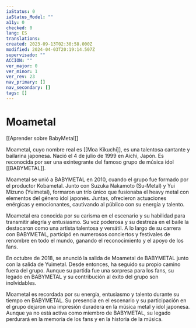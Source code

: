 ```yaml
---
iaStatus: 0
iaStatus_Model: ""
a11y: 0
checked: 0
lang: ES
translations: 
created: 2023-09-13T02:30:58.000Z
modified: 2024-04-03T20:19:14.507Z
supervisado: ""
ACCION: ""
ver_major: 0
ver_minor: 1
ver_rev: 23
nav_primary: []
nav_secondary: []
tags: []
---
```

# Moametal

[[Aprender sobre BabyMetal]]

Moametal, cuyo nombre real es [[Moa Kikuchi]], es una talentosa cantante y bailarina japonesa. Nació el 4 de julio de 1999 en Aichi, Japón. Es reconocida por ser una exintegrante del famoso grupo de música idol [[BABYMETAL]].

Moametal se unió a BABYMETAL en 2010, cuando el grupo fue formado por el productor Kobametal. Junto con Suzuka Nakamoto (Su-Metal) y Yui Mizuno (Yuimetal), formaron un trío único que fusionaba el heavy metal con elementos del género idol japonés. Juntas, ofrecieron actuaciones enérgicas y emocionantes, cautivando al público con su energía y talento.

Moametal era conocida por su carisma en el escenario y su habilidad para transmitir alegría y entusiasmo. Su voz poderosa y su destreza en el baile la destacaron como una artista talentosa y versátil. A lo largo de su carrera con BABYMETAL, participó en numerosos conciertos y festivales de renombre en todo el mundo, ganando el reconocimiento y el apoyo de los fans.

En octubre de 2018, se anunció la salida de Moametal de BABYMETAL junto con la salida de Yuimetal. Desde entonces, ha seguido su propio camino fuera del grupo. Aunque su partida fue una sorpresa para los fans, su legado en BABYMETAL y su contribución al éxito del grupo son inolvidables.

Moametal es recordada por su energía, entusiasmo y talento durante su tiempo en BABYMETAL. Su presencia en el escenario y su participación en el grupo dejaron una impresión duradera en la música metal y idol japonesa. Aunque ya no está activa como miembro de BABYMETAL, su legado perdurará en la memoria de los fans y en la historia de la música.